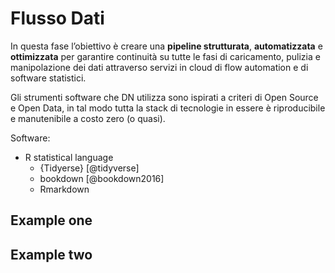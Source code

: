# Flusso Dati

In questa fase l’obiettivo è creare una **pipeline strutturata**, **automatizzata** e **ottimizzata** per garantire continuità su tutte le fasi di caricamento, pulizia e manipolazione dei dati attraverso servizi in cloud di flow automation e di software statistici. 

Gli strumenti software che DN utilizza sono ispirati a criteri di Open Source e Open Data, in tal modo tutta la stack di tecnologie in essere è riproducibile e manutenibile a costo zero (o quasi).

Software:

- R statistical language
  - {Tidyerse} [@tidyverse]
  - bookdown [@bookdown2016]
  - Rmarkdown 




## Example one

## Example two
